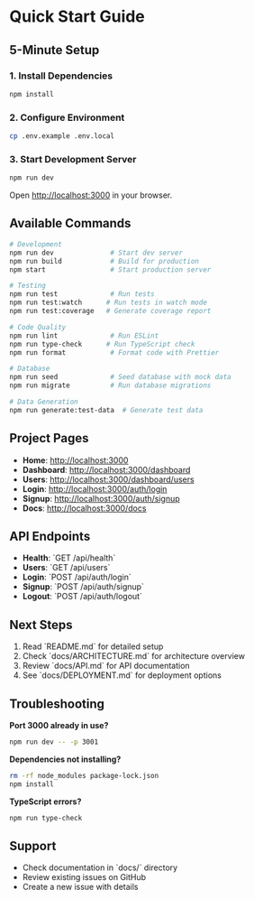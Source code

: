 # Quick Start Guide

## 5-Minute Setup

### 1. Install Dependencies

```bash
npm install
```

### 2. Configure Environment

```bash
cp .env.example .env.local
```

### 3. Start Development Server

```bash
npm run dev
```

Open [http://localhost:3000](http://localhost:3000) in your browser.

## Available Commands

```bash
# Development
npm run dev              # Start dev server
npm run build            # Build for production
npm start                # Start production server

# Testing
npm run test             # Run tests
npm run test:watch      # Run tests in watch mode
npm run test:coverage   # Generate coverage report

# Code Quality
npm run lint             # Run ESLint
npm run type-check      # Run TypeScript check
npm run format           # Format code with Prettier

# Database
npm run seed             # Seed database with mock data
npm run migrate          # Run database migrations

# Data Generation
npm run generate:test-data  # Generate test data
```

## Project Pages

- **Home**: [http://localhost:3000](http://localhost:3000)
- **Dashboard**: [http://localhost:3000/dashboard](http://localhost:3000/dashboard)
- **Users**: [http://localhost:3000/dashboard/users](http://localhost:3000/dashboard/users)
- **Login**: [http://localhost:3000/auth/login](http://localhost:3000/auth/login)
- **Signup**: [http://localhost:3000/auth/signup](http://localhost:3000/auth/signup)
- **Docs**: [http://localhost:3000/docs](http://localhost:3000/docs)

## API Endpoints

- **Health**: \`GET /api/health\`
- **Users**: \`GET /api/users\`
- **Login**: \`POST /api/auth/login\`
- **Signup**: \`POST /api/auth/signup\`
- **Logout**: \`POST /api/auth/logout\`

## Next Steps

1. Read \`README.md\` for detailed setup
2. Check \`docs/ARCHITECTURE.md\` for architecture overview
3. Review \`docs/API.md\` for API documentation
4. See \`docs/DEPLOYMENT.md\` for deployment options

## Troubleshooting

**Port 3000 already in use?**

```bash
npm run dev -- -p 3001
```

**Dependencies not installing?**

```bash
rm -rf node_modules package-lock.json
npm install
```

**TypeScript errors?**

```bash
npm run type-check
```

## Support

- Check documentation in \`docs/\` directory
- Review existing issues on GitHub
- Create a new issue with details

```

```
